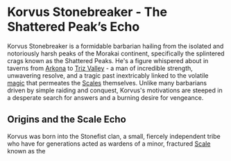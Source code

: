 # Korvus Stonebreaker - The Shattered Peak’s Echo

Korvus Stonebreaker is a formidable barbarian hailing from the isolated and notoriously harsh peaks of the Morakai continent, specifically the splintered crags known as the Shattered Peaks. He's a figure whispered about in taverns from [Arkona](/generated/city/arkona.md) to [Triz Valley](/geography/settlement/city/triz-valley.md) - a man of incredible strength, unwavering resolve, and a tragic past inextricably linked to the volatile [magic](/structure/mechanic/magic.md) that permeates the [Scales](/geography/landmark/scale.md) themselves. Unlike many barbarians driven by simple raiding and conquest, Korvus's motivations are steeped in a desperate search for answers and a burning desire for vengeance.

## Origins and the Scale Echo

Korvus was born into the Stonefist clan, a small, fiercely independent tribe who have for generations acted as wardens of a minor, fractured [Scale](/geography/landmark/scale.md) known as the 
